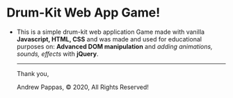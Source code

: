 # Drum-Kit Web App Game! 

* This is a simple drum-kit web application Game made with vanilla **Javascript, HTML, CSS** and was made and used for educational purposes on: 
  **Advanced DOM manipulation** and *adding animations, sounds, effects* with **jQuery**. 
  
  ---------------------------------------------------------------------------------------------------------------------------------------------------
  
  Thank you,
  
  Andrew Pappas, :copyright: 2020, All Rights Reserved!
